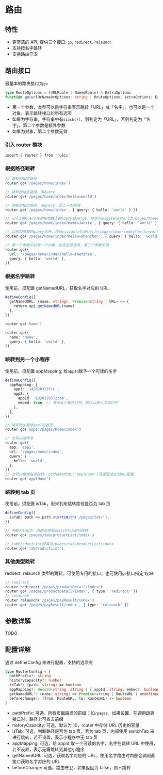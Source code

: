 # 路由

## 特性

- 更简洁的 API, 提供三个接口: `go`, `redirect`, `relaunch`
- 支持按名字跳转
- 支持路由守卫

## 路由接口

最基本的路由接口为`go`

```typescript
type RouteOptions = (URLRoute | NamedRoute) & ExtraOptions
function go(urlOrNameOrOptions: string | RouteOptions, extraOptions: ExtraOptions)
```

- 第一个参数，类型可以是字符串表示跳转「URL」或「名字」，也可以是一个对象，表示跳转接口的所有选项
- 如果为字符串，字符串中有`slash(/)`，则判定为「URL」，否则判定为「名字」，第二个参数是额外参数
- 如果为对象，第二个参数无效

### 引入 router 模块

```
import { router } from 'rubic'
```

### 根据路径跳转

```typescript
// 跳转到指定路径
router.go('/pages/home/index')

// 跳转到指定路径，带query
router.go('/pages/home/index?hello=world')

// 跳转到指定路径，带query，和上一条等效
router.go('/pages/home/index', { query: { hello: 'world' } })

// url上的query和附加参数上的query会merge，传给navigateTo的url为/pages/home/index?name=Jackie&hello=world
router.go('/pages/home/index?name=Jackie', { query: { hello: 'world' } })

// 以附加参数的query优先，传给navigateTo的url为/pages/home/index?hello=world
router.go('/pages/home/index?hello=shenzhen', { query: { hello: 'world' } })

// 第一个参数可以是一个对象，包含全部选项，第二个参数无效
router.go({
  url: '/pages/home/index?hello=shenzhen',
  query: { hello: 'world' },
})
```

### 根据名字跳转

使用前，须配置 getNamedURL，获取名字对应的 URL

```typescript
defineConfig({
  getNamedURL: (name: string): Promise<string | URL> => {
    return api.getNamedURL(name)
  },
})
```

```typescript
router.go('home')

router.go({
  name: 'home',
  query: { hello: 'world' },
})
```

### 跳转到另一个小程序

使用前，须配置 appMapping, 给`appId`赋予一个可读的名字

```typescript
defineConfig({
  appMapping: {
    app1: '1428203235cc',
    app2: {
      appId: '18203705723ab',
      embed: true, // 表示此小程序打开，默认以嵌入方式打开
    },
  },
})
```

```typescript
// 跳转到小程序app1的首页
router.go('app1:/pages/home/index')

// 也可以这样写
router.go({
  app: 'app1',
  url: '/pages/home/index',
  query: {
    hello: 'world',
  },
})
// 也可以使用名字跳转, getNamedURL('app1Home')须返回对应的URL配置
router.go('app1Home')
```

### 跳转到 tab 页

使用前，须配置 isTab，用来判断跳转路径是否为 tab 页

```typescript
defineConfig({
  isTab: path => path.startsWith('/pages/tab/'),
})
```

```typescript
// 判断为tab页，内部会使用switchTab进行跳转
router.go('/pages/tab/productList/index')

// tabProductList配置为/pages/tab/productList/index
router.go('tabProductList')
```

### 其他类型跳转

redirect, relaunch 类型的跳转，可使用专用的接口，也可使用`go`接口指定 type

```typescript
// redirect
router.redirect('/pages/productDetail/index')
router.go('/pages/productDetail/index', { type: 'redirect' })
// relaunch
router.relaunch('/pages/payResult/index')
router.go('/pages/payResult/index', { type: 'relaunch' })
```

## 参数详解

TODO

## 配置详解

通过 defineConfig 来进行配置，支持的选项有

```typescript
type RouterConfig = {
  pathPrefix?: string
  historyCapacity?: number
  isTab?: (path: string) => boolean
  appMapping?: Record<string, string | { appId: string; embed?: boolean }>
  getNamedURL?: (name: string) => Promise<string | RouteURL | undefined>
  beforeChange?: (from: RouteURL, to: RouteURL) => boolean
}
```

- pathPrefix: 可选，所有页面路径的前缀：如`/pages`，如果设置，在调用跳转接口时，路径上可省去前缀
- historyCapacity: 可选，默认为 10，router 中存储 URL 历史的容量
- isTab: 可选，判断路径是否为 tab 页，若为 tab 页，内部使用 switchTab 来进行跳转，若不设置，表示小程序中无 tab 页
- appMapping: 可选，给 appId 取一个可读的名字，名字在跳转 URL 中使用，若不设置，表示无需跳转到其他小程序
- getNamedURL: 可选，获取名字对应的 URL，使用名字路由时内部会调用此接口获取名字对应的 URL
- beforeChange: 可选，路由守卫，如果返回为 false，则不跳转
